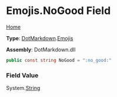 # Emojis\.NoGood Field

[Home](../../../README.md)

**Type**: [DotMarkdown](../../README.md)\.[Emojis](../README.md)

**Assembly**: DotMarkdown\.dll

```csharp
public const string NoGood = ":no_good:"
```

### Field Value

System\.[String](https://docs.microsoft.com/en-us/dotnet/api/system.string)